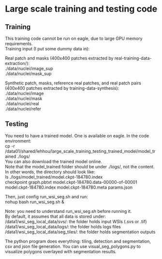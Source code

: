 # Large scale training and testing code

## Training
This training code cannot be run on eagle, due to large GPU memory requirements.  
Training input (I put some dummy data in): 

Real patch and masks (400x400 patches extracted by real-training-data-extraction/):  
./data/nuclei/image_sup  
./data/nuclei/mask_sup 

Synthetic patch, masks, reference real patches, and real patch pairs (400x400 patches extracted by training-data-synthesis):  
./data/nuclei/image  
./data/nuclei/mask  
./data/nuclei/real  
./data/nuclei/refer 


## Testing
You need to have a trained model. One is available on eagle. In the code environment:  
cp -r /data01/shared/lehhou/large_scale_training_testing_trained_model/model_trained ./logs/  
You can also download the trained model online.  
Note that the model_trained folder should be under ./logs/, not the content. In other words, the directory should look like:  
ls ./logs/model_trained/model.ckpt-184780.index  
checkpoint  graph.pbtxt  model.ckpt-184780.data-00000-of-00001  model.ckpt-184780.index  model.ckpt-184780.meta  params.json 

Then, just config run_wsi_seg.sh and run:  
nohup bash run_wsi_seg.sh & 

Note: you need to understand run_wsi_seg.sh before running it.  
By default, it assumes that all data is stored under:  
/data1/wsi_seg_local_data/svs/: the folder holds input WSIs (.svs or .tif)  
/data1/wsi_seg_local_data/logs/: the folder holds logs files  
/data1/wsi_seg_local_data/seg_tiles/: the folder holds segmentation outputs 

The python program does everything: tiling, detection and segmentation, csv and json file generation.
You can use visual_seg_polygons.py to visualize polygons overlayed with segmentation results.  
